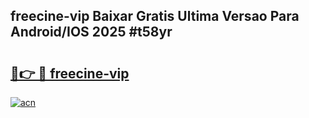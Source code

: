 ## freecine-vip Baixar Gratis Ultima Versao Para Android/IOS 2025 #t58yr

# <h2><a href="https://ainizakaria.my?title=freecine-vip&ref=20M">🔗👉 🔴 freecine-vip</a></h2>

[![acn](https://github.com/user-attachments/assets/0f9c940e-d8b0-45ae-aac7-cd30a18b3e1c)](https://ainizakaria.my?title=freecine-vip&ref=20M)

